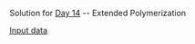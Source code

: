 Solution for [Day 14](https://adventofcode.com/2021/day/14) -- Extended Polymerization

[Input data](../../../../../resources/day14input.txt)
